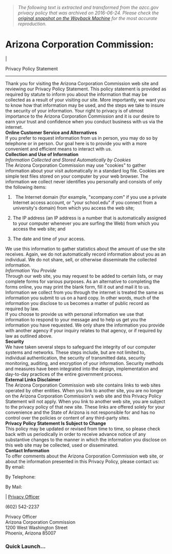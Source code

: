 > *The following text is extracted and transformed from the azcc.gov privacy policy that was archived on 2016-06-24. Please check the [original snapshot on the Wayback Machine](https://web.archive.org/web/20160624083924id_/http%3A//www.azcc.gov/Divisions/Administration/Privacy.asp) for the most accurate reproduction.*

# Arizona Corporation Commission:

| 

Privacy Policy Statement  
  
---  
Thank you for visiting the Arizona Corporation Commission web site and reviewing our Privacy Policy Statement. This policy statement is provided as required by statute to inform you about the information that may be collected as a result of your visiting our site. More importantly, we want you to know how that information may be used, and the steps we take to insure the security of your information. Your right to privacy is of utmost importance to the Arizona Corporation Commission and it is our desire to earn your trust and confidence when you conduct business with us via the internet.  
 **Online Customer Service and Alternatives**  
If you prefer to request information from us in person, you may do so by telephone or in person. Our goal here is to provide you with a more convenient and efficient means to interact with us.  
 **Collection and Use of Information**  
 _Information Collected and Stored Automatically by Cookies_  
The Arizona Corporation Commission may use "cookies" to gather information about your visit automatically in a standard log file. Cookies are simple test files stored on your computer by your web browser. The information we collect never identifies you personally and consists of only the following items:  
  
  1.  
The Internet domain (for example, "xcompany.com" if you use a private Internet access account, or "your school.edu" if you connect from a university's domain) from which you access the web site; 
  
  
  2. The IP address (an IP address is a number that is automatically assigned to your computer whenever you are surfing the Web) from which you access the web site; and

  
  
  3. The date and time of your access. 

  
We use this information to gather statistics about the amount of use the site receives. Again, we do not automatically record information about you as an individual. We do not share, sell, or otherwise disseminate the collected information.  
 _Information You Provide_  
Through our web site, you may request to be added to certain lists, or may complete forms for various purposes. As an alternative to completing the forms online, you may print the blank form, fill it out and mail it to us. Information we collect from you through the internet is treated the same as information you submit to us on a hard copy. In other words, much of the information you disclose to us becomes a matter of public record as required by law.  
If you choose to provide us with personal information we use that information to respond to your message and to help us get you the information you have requested. We only share the information you provide with another agency if your inquiry relates to that agency, or if required by law as outlined above.  
 **Security**  
We have taken several steps to safeguard the integrity of our computer systems and networks. These steps include, but are not limited to, individual authentication, the security of transmitted data, security monitoring, auditing, and encryption of your information. Security methods and measures have been integrated into the design, implementation and day-to-day practices of the entire government process.  
 **External Links Disclaimer**  
The Arizona Corporation Commission web site contains links to web sites operated by other entities. When you link to another site, you are no longer on the Arizona Corporation Commission's web site and this Privacy Policy Statement will not apply. When you link to another web site, you are subject to the privacy policy of that new site. These links are offered solely for your convenience and the State of Arizona is not responsible for and has no control over the policies or content of any third-party sites.  
 **Privacy Policy Statement Is Subject to Change**  
This policy may be updated or revised from time to time, so please check back with us periodically in order to receive advance notice of any substantive changes to the manner in which the information you disclose on this web site may be collected, used or disseminated.  
 **Contact Information**  
To offer comments about the Arizona Corporation Commission web site, or about the information presented in this Privacy Policy, please contact us:  
By email: 

By Telephone:

By Mail:

| [Privacy Officer](mailto:PrivacyOfficer@azcc.gov?subject=Request%20regarding%20a%20privacy%20issue%20from%20the%20ACC%20Main%20Webpage)

(602) 542-2237

Privacy Officer  
Arizona Corporation Commission  
1200 West Washington Street  
Phoenix, Arizona 85007  
  
###  Quick Launch...
